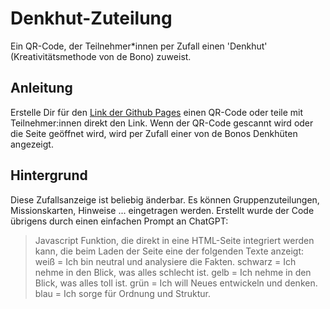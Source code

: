 # Denkhut-Zuteilung
Ein QR-Code, der Teilnehmer*innen per Zufall einen 'Denkhut' (Kreativitätsmethode von de Bono) zuweist.

## Anleitung

Erstelle Dir für den [Link der Github Pages](https://ebildungslabor.github.io/Denkhut-Zuteilung/) einen QR-Code oder teile mit Teilnehmer:innen direkt den Link. Wenn der QR-Code gescannt wird oder die Seite geöffnet wird, wird per Zufall einer von de Bonos Denkhüten angezeigt.

## Hintergrund

Diese Zufallsanzeige ist beliebig änderbar. Es können Gruppenzuteilungen, Missionskarten, Hinweise ... eingetragen werden. Erstellt wurde der Code übrigens durch einen einfachen Prompt an ChatGPT: 
> Javascript Funktion, die direkt in eine HTML-Seite integriert werden kann, die beim Laden der Seite eine der folgenden Texte anzeigt: weiß = Ich bin neutral und analysiere die Fakten. schwarz = Ich nehme in den Blick, was alles schlecht ist. gelb = Ich nehme in den Blick, was alles toll ist.
grün = Ich will Neues entwickeln und denken. blau = Ich sorge für Ordnung und Struktur.
